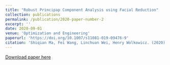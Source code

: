 ```yaml
---
title: "Robust Principap Component Analysis using Facial Reduction"
collection: publications
permalink: /publication/2020-paper-number-2
excerpt: ''
date: 2020-09-01
venue: 'Optimization and Engineering'
paperurl: 'https://doi.org/10.1007/s11081-019-09476-9'
citation: 'Shiqian Ma, Fei Wang, Linchuan Wei, Henry Wolkowicz. (2020). &quot; Robust Principal Component Analysis using Facial Reduction. &quot; <i>Optimization and Engineering</i>. 21(3), Pages 1195-1219.'
---
```


[Download paper here](https://doi.org/10.1007/s11081-019-09476-9)


